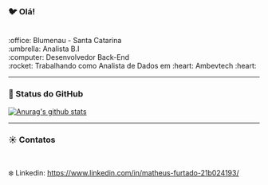 ### :bird: Olá!  
<br>
:office: Blumenau - Santa Catarina <br>
:umbrella: Analista B.I <br>
:computer: Desenvolvedor Back-End <br>
:rocket: Trabalhando como Analista de Dados em :heart: Ambevtech :heart:

<hr>

### :milky_way:	Status do GitHub

[![Anurag's github stats](https://github-readme-stats.vercel.app/api?username=meitheys&show_icons=true&theme=tokyonight)](https://github.com/meitheys/github-readme-stats)

<!--<hr>

### :space_invader: Atualmente utilizo

<table style="width:2900px">
  <tr>
    <td width="170px" height="60px" align="center"><img src="https://github.com/meitheys/imgs/blob/master/java.png?raw=true" width="30px" height="30px"></td>
    <td width="170px" height="60px" align="center"><img src="https://github.com/meitheys/imgs/blob/master/spring.png?raw=true" width="30px" height="30px"></td>
    <td width="170px" height="60px" align="center"><img src="https://github.com/meitheys/imgs/blob/master/bootstrap.png?raw=true" width="30px" height="30px"></td>
  </tr>
  <tr>
    <td width="170px" height="60px" align="center"><img src="https://github.com/meitheys/imgs/blob/master/angular.png?raw=true" width="30px" height="30px"></td>
    <td width="170px" height="60px" align="center"><img src="https://github.com/meitheys/imgs/blob/master/akka.png?raw=true" width="30px" height="30px"></td>
    <td width="170px" height="60px" align="center"><img src="https://github.com/meitheys/imgs/blob/master/html.png?raw=true" width="30px" height="30px"></td>
  </tr>
  <tr>
    <td width="170px" height="60px" align="center"><img src="https://github.com/meitheys/imgs/blob/master/css.png?raw=true" width="30px" height="30px"></td>
    <td width="170px" height="60px" align="center"><img src="https://github.com/meitheys/imgs/blob/master/sql.png?raw=true" width="30px" height="30px"></td>
    <td width="170px" height="60px" align="center"><img src="https://github.com/meitheys/imgs/blob/master/mongodb.png?raw=true" width="30px" height="30px"></td>
  </tr>
  <tr>
    <td width="170px" height="60px" align="center"><img src="https://github.com/meitheys/imgs/blob/master/null.png?raw=true" width="30px" height="30px"></td>
    <td width="170px" height="60px" align="center"><img src="https://github.com/meitheys/imgs/blob/master/powerbi.png?raw=true" width="30px" height="30px"></td>
    <td width="170px" height="60px" align="center"><img src="https://github.com/meitheys/imgs/blob/master/null.png?raw=true" width="30px" height="30px"></td>
  </tr>
<table>*/-->

<hr>

### :sunny: Contatos

<br>

  :snowflake: Linkedin: https://www.linkedin.com/in/matheus-furtado-21b024193/
 
